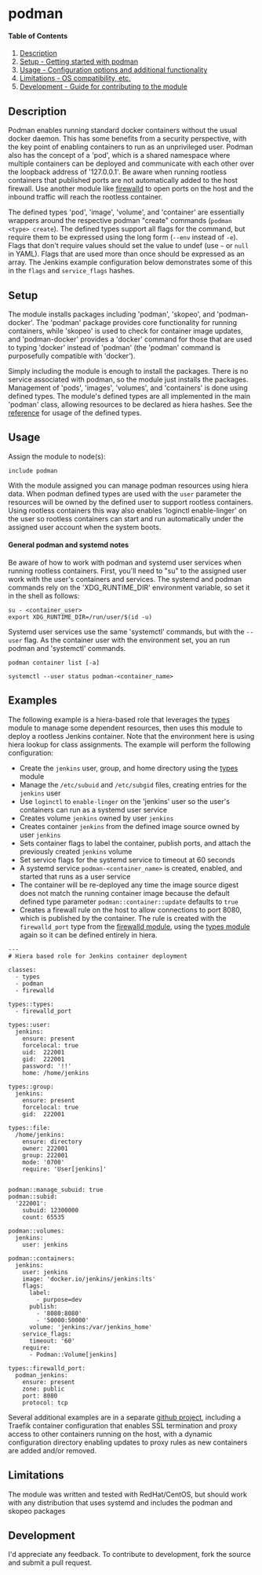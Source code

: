 # podman

#### Table of Contents

1. [Description](#description)
2. [Setup - Getting started with podman](#setup)
3. [Usage - Configuration options and additional functionality](#usage)
5. [Limitations - OS compatibility, etc.](#limitations)
6. [Development - Guide for contributing to the module](#development)

## Description

Podman enables running standard docker containers without the usual docker daemon.  This has some benefits from a security
perspective, with the key point of enabling containers to run as an unprivileged user.  Podman also has the concept of a 'pod',
which is a shared namespace where multiple containers can be deployed and communicate with each other over the loopback
address of '127.0.0.1'.  Be aware when running rootless containers that published ports are not automatically added to the
host firewall.  Use another module like [firewalld](https://forge.puppet.com/modules/puppet/firewalld) to open ports on the
host and the inbound traffic will reach the rootless container.

The defined types 'pod', 'image', 'volume', and 'container' are essentially wrappers around the respective podman "create"
commands (`podman <type> create`).  The defined types support all flags for the command, but require them to be expressed
using the long form (`--env` instead of `-e`).  Flags that don't require values should set the value to undef (use `~` or
`null` in YAML).  Flags that are used more than once should be expressed as an array.  The Jenkins example configuration
below demonstrates some of this in the `flags` and `service_flags` hashes.

## Setup

The module installs packages including 'podman', 'skopeo', and 'podman-docker'.  The 'podman' package provides core functionality
for running containers, while 'skopeo' is used to check for container image updates, and 'podman-docker' provides a 'docker'
command for those that are used to typing 'docker' instead of 'podman' (the 'podman' command is purposefully compatible with 'docker').

Simply including the module is enough to install the packages.  There is no service associated with podman, so the module just
installs the packages.  Management of 'pods', 'images', 'volumes', and 'containers' is done using defined types.  The module's
defined types are all implemented in the main 'podman' class, allowing resources to be declared as hiera hashes.  See the
[reference](REFERENCE.md) for usage of the defined types.

## Usage

Assign the module to node(s):
```
include podman
```
With the module assigned you can manage podman resources using hiera data.  When podman defined types are used with the `user`
parameter the resources will be owned by the defined user to support rootless containers.  Using rootless containers this
way also enables 'loginctl enable-linger' on the user so rootless containers can start and run automatically under the assigned
user account when the system boots.

#### General podman and systemd notes

Be aware of how to work with podman and systemd user services when running rootless containers.  First, you'll need to "su" to
the assigned user work with the user's containers and services.  The systemd and podman commands rely on the 'XDG_RUNTIME_DIR'
environment variable, so set it in the shell as follows:
```
su - <container_user>
export XDG_RUNTIME_DIR=/run/user/$(id -u)
```
Systemd user services use the same 'systemctl' commands, but with the `--user` flag.  As the container user with the environment
set, you an run podman and 'systemctl' commands.
```
podman container list [-a]

systemctl --user status podman-<container_name>
```

## Examples
The following example is a hiera-based role that leverages the [types](https://forge.puppet.com/modules/southalc/types) module
to manage some dependent resources, then uses this module to deploy a rootless Jenkins container.  Note that the environment
here is using hiera lookup for class assignments.  The example will perform the following configuration:

* Create the `jenkins` user, group, and home directory using the [types](https://forge.puppet.com/modules/southalc/types) module
* Manage the `/etc/subuid` and `/etc/subgid` files, creating entries for the `jenkins` user
* Use `loginctl` to `enable-linger` on the 'jenkins' user so the user's containers can run as a systemd user service
* Creates volume `jenkins` owned by user `jenkins`
* Creates container `jenkins` from the defined image source owned by user `jenkins`
* Sets container flags to label the container, publish ports, and attach the previously created `jenkins` volume
* Set service flags for the systemd service to timeout at 60 seconds
* A systemd service `podman-<container_name>` is created, enabled, and started that runs as a user service
* The container will be re-deployed any time the image source digest does not match the running container image
because the default defined type parameter `podman::container::update` defaults to `true`
* Creates a firewall rule on the host to allow connections to port 8080, which is published by the container.  The rule
is created with the `firewalld_port` type from the [firewalld module](https://forge.puppet.com/modules/puppet/firewalld),
using the [types module](https://forge.puppet.com/modules/southalc/types) again so it can be defined entirely in hiera.
```
---
# Hiera based role for Jenkins container deployment

classes:
  - types
  - podman
  - firewalld

types::types:
  - firewalld_port

types::user:
  jenkins:
    ensure: present
    forcelocal: true
    uid:  222001
    gid:  222001
    password: '!!'
    home: /home/jenkins
    
types::group:
  jenkins:
    ensure: present
    forcelocal: true
    gid:  222001

types::file:
  /home/jenkins:
    ensure: directory
    owner: 222001
    group: 222001
    mode: '0700'
    require: 'User[jenkins]'


podman::manage_subuid: true
podman::subid:
  '222001':
    subuid: 12300000
    count: 65535

podman::volumes:
  jenkins:
    user: jenkins

podman::containers:
  jenkins:
    user: jenkins
    image: 'docker.io/jenkins/jenkins:lts'
    flags:
      label:
        - purpose=dev
      publish:
        - '8080:8080'
        - '50000:50000'
      volume: 'jenkins:/var/jenkins_home'
    service_flags:
      timeout: '60'
    require:
      - Podman::Volume[jenkins]

types::firewalld_port:
  podman_jenkins:
    ensure: present
    zone: public
    port: 8080
    protocol: tcp
```
Several additional examples are in a separate [github project](https://github.com/southalc/r10k/tree/production/data/containers), including
a Traefik container configuration that enables SSL termination and proxy access to other containers running on the host, with a dynamic
configuration directory enabling updates to proxy rules as new containers are added and/or removed.

## Limitations

The module was written and tested with RedHat/CentOS, but should work with any distribution that uses systemd and includes
the podman and skopeo packages

## Development

I'd appreciate any feedback.  To contribute to development, fork the source and submit a pull request.

